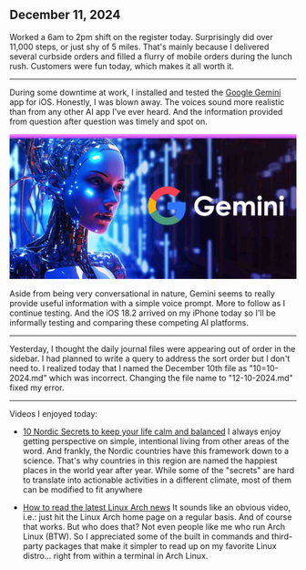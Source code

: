 ## December 11, 2024

Worked a 6am to 2pm shift on the register today. Surprisingly did over 11,000 steps, or just shy of 5 miles. That's mainly because I delivered several curbside orders and filled a flurry of mobile orders during the lunch rush. Customers were fun today, which makes it all worth it.

---

During some downtime at work, I installed and tested the [Google Gemini](https://gemini.google.com/app) app for iOS. Honestly, I was blown away. The voices sound more realistic than from any other AI app I've ever heard. And the information provided from question after question was timely and spot on. 

![Google Gemini](../../../Images/Google_Gemini.jpg)

Aside from being very conversational in nature, Gemini seems to really provide useful information with a simple voice prompt. More to follow as I continue testing. And the iOS 18.2 arrived on my iPhone today so I'll be informally testing and comparing these competing AI platforms.

---

Yesterday, I thought the daily journal files were appearing out of order in the sidebar. I had planned to write a query to address the sort order but I don't need to. I realized today that I named the December 10th file as "10=10-2024.md" which was incorrect. Changing the file name to "12-10-2024.md" fixed my error.

---

Videos I enjoyed today:

- [10 Nordic Secrets to keep your life calm and balanced](https://youtu.be/7Mle2uQK1ps?si=ddi31NHucXpliGOM) I always enjoy getting perspective on simple, intentional living from other areas of the word. And frankly, the Nordic countries have this framework down to a science. That's why countries in this region are named the happiest places in the world year after year. While some of the "secrets" are hard to translate into actionable activities in a different climate, most of them can be modified to fit anywhere

- [How to read the latest Linux Arch news](https://youtu.be/SPUrRh3ryAE?si=qUrw-eo1q0yFlDNJ) It sounds like an obvious video, i.e.: just hit the Linux Arch home page on a regular basis. And of course that works. But who does that? Not even people like me who run Arch Linux (BTW). So I appreciated some of the built in commands and third-party packages that make it simpler to read up on my favorite Linux distro... right from within a terminal in Arch Linux.
